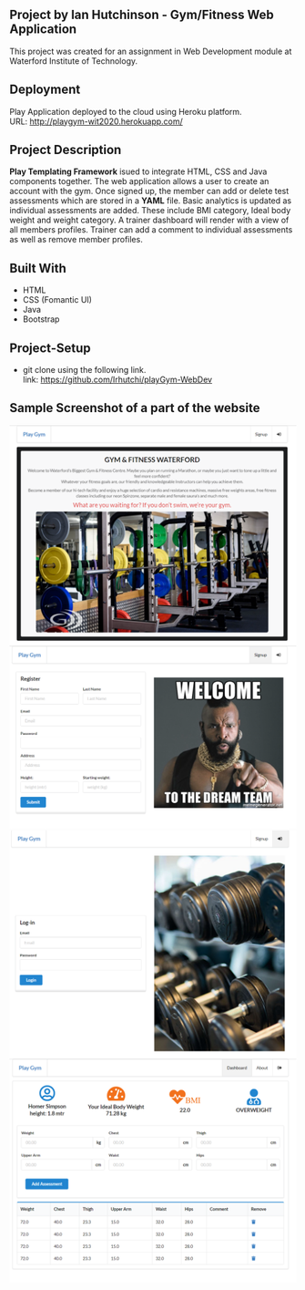 ## Project by Ian Hutchinson - Gym/Fitness Web Application

This project was created for an assignment in Web Development module at Waterford Institute of Technology.

## Deployment
Play Application deployed to the cloud using Heroku platform. <br>
URL: http://playgym-wit2020.herokuapp.com/

## Project Description
**Play Templating Framework** isued to integrate HTML, CSS and Java components together. The web application allows a user to create an account with the gym. Once signed up, the member can add or delete test assessments which are stored in a **YAML** file. Basic analytics is updated as individual assessments are added. These include BMI category, Ideal body weight and weight category. A trainer dashboard will render with a view of all members profiles. Trainer can add a comment to individual assessments as well as remove member profiles.   

## Built With

- HTML
- CSS (Fomantic UI)
- Java
- Bootstrap

## Project-Setup 
-  git clone using the following link. <br/>
link: https://github.com/Irhutchi/playGym-WebDev <br/>


## Sample Screenshot of a part of the website

![](https://github.com/Irhutchi/playGym-WebDev/blob/master/public/images/About.PNG) <br/>
![](https://github.com/Irhutchi/playGym-WebDev/blob/master/public/images/signup.PNG) <br/>
![](https://github.com/Irhutchi/playGym-WebDev/blob/master/public/images/login_page.PNG) <br/>
![](https://github.com/Irhutchi/playGym-WebDev/blob/master/public/images/member_dashboard.PNG)


